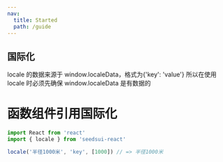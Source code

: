 ```yaml
---
nav:
  title: Started
  path: /guide
---
```


## 国际化

locale 的数据来源于 window.localeData，格式为{'key': 'value'}
所以在使用 locale 时必须先确保 window.localeData 是有数据的

# 函数组件引用国际化

```javascript
import React from 'react'
import { locale } from 'seedsui-react'

locale('半径1000米', 'key', [1000]) // => 半径1000米
```
